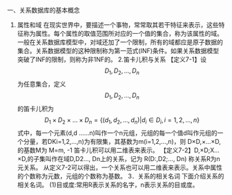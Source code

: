 一、关系数据库的基本概念
1. 属性和域
在现实世界中，要描述一个事物，常常取其若干特征来表示，这些特征称为属性。每个属性的取值范围所对应的一个值的集合，称为该属性的域。
一般在关系数据库模型中，对域还加了一个限制，所有的域都应是原子数据的集合。关系数据模型的这种限制称为第一范式(INF)条件。如果关系数据模型突破了INF的限制，则称为非1NF的。
2.笛卡儿积与关系
【定义7-1】设$$\ D_1,D_2,...,D_n $$为任意集合，定义$$\ D_1,D_2,...,D_n $$的笛卡儿积为
$$\ D_1×D_2×...×D_n=\{(d_1,d_2,...,d_n)|d_i\in D_i,i=1,2,...,n\} $$
式中，每一个元素(d,d .…..n)叫作一个n元组，元组的每一个值d叫作元组的一个分量，若DKi=1,2,…,n)为有限集，其基数为m(i=1,2,…,n)，则 D×D,×…×D,的基数M为
M=m,
-1
笛卡儿积可以用二维表来表示。
【定义7-2】D,×D;X…×D,的子集叫作在域D,D2…, Dn上的关系，记为
R(D:,D2;…, Dn)
称关系R为n元关系。
从定义7-2可以得出，一个关系也可以用二维表来表示。关系中属性的个数称为元数，元组的个数称为基数。
3．关系的相关名词
下面介绍关系的相关名词。
(1)目或度:常用R表示关系的名字，n表示关系的目或度。
